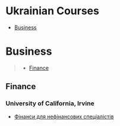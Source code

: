 # Ukrainian Courses
 - [Business](#business)
# Business
> - [Finance](#finance)
## Finance
### University of California, Irvine
 - [Фінанси для нефінансових спеціалістів](https://www.coursera.org/learn/finansy)
